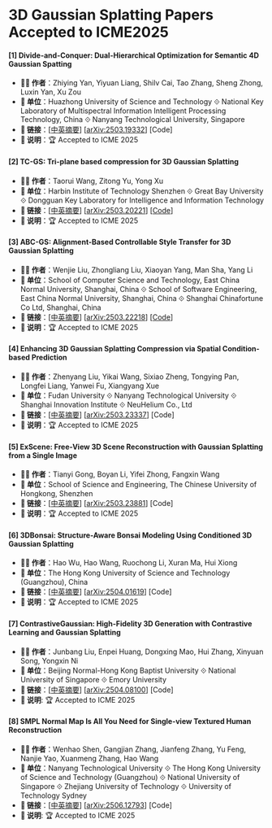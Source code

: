 # 3D Gaussian Splatting Papers Accepted to ICME2025

#### [1] Divide-and-Conquer: Dual-Hierarchical Optimization for Semantic 4D Gaussian Spatting
- **🧑‍🔬 作者**：Zhiying Yan, Yiyuan Liang, Shilv Cai, Tao Zhang, Sheng Zhong, Luxin Yan, Xu Zou
- **🏫 单位**：Huazhong University of Science and Technology ⟐ National Key Laboratory of Multispectral Information Intelligent Processing Technology, China ⟐ Nanyang Technological University, Singapore
- **🔗 链接**：[[中英摘要](../abs/2503.19332.md)] [[arXiv:2503.19332](https://arxiv.org/abs/2503.19332)] [Code]
- **📝 说明**：🏆 Accepted to ICME 2025

#### [2] TC-GS: Tri-plane based compression for 3D Gaussian Splatting
- **🧑‍🔬 作者**：Taorui Wang, Zitong Yu, Yong Xu
- **🏫 单位**：Harbin Institute of Technology Shenzhen ⟐ Great Bay University ⟐ Dongguan Key Laboratory for Intelligence and Information Technology
- **🔗 链接**：[[中英摘要](../abs/2503.20221.md)] [[arXiv:2503.20221](https://arxiv.org/abs/2503.20221)] [[Code](https://github.com/timwang2001/TC-GS)]
- **📝 说明**：🏆 Accepted to ICME 2025

#### [3] ABC-GS: Alignment-Based Controllable Style Transfer for 3D Gaussian Splatting
- **🧑‍🔬 作者**：Wenjie Liu, Zhongliang Liu, Xiaoyan Yang, Man Sha, Yang Li
- **🏫 单位**：School of Computer Science and Technology, East China Normal University, Shanghai, China ⟐ School of Software Engineering, East China Normal University, Shanghai, China ⟐ Shanghai Chinafortune Co Ltd, Shanghai, China
- **🔗 链接**：[[中英摘要](../abs/2503.22218.md)] [[arXiv:2503.22218](https://arxiv.org/abs/2503.22218)] [[Code](https://github.com/vpx-ecnu/ABC-GS)]
- **📝 说明**：🏆 Accepted to ICME 2025

#### [4] Enhancing 3D Gaussian Splatting Compression via Spatial Condition-based Prediction
- **🧑‍🔬 作者**：Zhenyang Liu, Yikai Wang, Sixiao Zheng, Tongying Pan, Longfei Liang, Yanwei Fu, Xiangyang Xue
- **🏫 单位**：Fudan University ⟐ Nanyang Technological University ⟐ Shanghai Innovation Institute ⟐ NeuHelium Co., Ltd
- **🔗 链接**：[[中英摘要](../abs/2503.23337.md)] [[arXiv:2503.23337](https://arxiv.org/abs/2503.23337)] [Code]
- **📝 说明**：🏆 Accepted to ICME 2025

#### [5] ExScene: Free-View 3D Scene Reconstruction with Gaussian Splatting from a Single Image
- **🧑‍🔬 作者**：Tianyi Gong, Boyan Li, Yifei Zhong, Fangxin Wang
- **🏫 单位**：School of Science and Engineering, The Chinese University of Hongkong, Shenzhen
- **🔗 链接**：[[中英摘要](../abs/2503.23881.md)] [[arXiv:2503.23881](https://arxiv.org/abs/2503.23881)] [Code]
- **📝 说明**：🏆 Accepted to ICME 2025

#### [6] 3DBonsai: Structure-Aware Bonsai Modeling Using Conditioned 3D Gaussian Splatting
- **🧑‍🔬 作者**：Hao Wu, Hao Wang, Ruochong Li, Xuran Ma, Hui Xiong
- **🏫 单位**：The Hong Kong University of Science and Technology (Guangzhou), China
- **🔗 链接**：[[中英摘要](../abs/2504.01619.md)] [[arXiv:2504.01619](https://arxiv.org/abs/2504.01619)] [Code]
- **📝 说明**：🏆 Accepted to ICME 2025

#### [7] ContrastiveGaussian: High-Fidelity 3D Generation with Contrastive Learning and Gaussian Splatting
- **🧑‍🔬 作者**：Junbang Liu, Enpei Huang, Dongxing Mao, Hui Zhang, Xinyuan Song, Yongxin Ni
- **🏫 单位**：Beijing Normal-Hong Kong Baptist University ⟐ National University of Singapore ⟐ Emory University
- **🔗 链接**：[[中英摘要](./abs/2504.08100.md)] [[arXiv:2504.08100](https://arxiv.org/abs/2504.08100)] [Code]
- **📝 说明**: 🏆 Accepted to ICME 2025

#### [8] SMPL Normal Map Is All You Need for Single-view Textured Human Reconstruction
- **🧑‍🔬 作者**：Wenhao Shen, Gangjian Zhang, Jianfeng Zhang, Yu Feng, Nanjie Yao, Xuanmeng Zhang, Hao Wang
- **🏫 单位**：Nanyang Technological University ⟐ The Hong Kong University of Science and Technology (Guangzhou) ⟐ National University of Singapore ⟐ Zhejiang University of Technology ⟐ University of Technology Sydney
- **🔗 链接**：[[中英摘要](./abs/2506.12793.md)] [[arXiv:2506.12793](https://arxiv.org/abs/2506.12793)] [Code]
- **📝 说明**: 🏆 Accepted to ICME 2025
